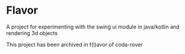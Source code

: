 # Flavor
A project for experimenting with the swing ui module in java/kotlin and rendering 3d objects

This project has been archived in f(l)avor of coda-rover
